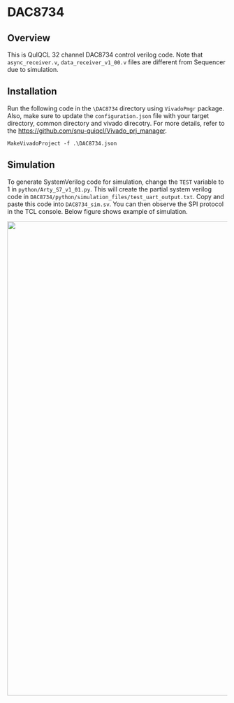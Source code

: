 # DAC8734
## Overview
This is QuIQCL 32 channel DAC8734 control verilog code. Note that ```async_receiver.v```, ```data_receiver_v1_00.v``` files are different from Sequencer due to simulation. 

## Installation
Run the following code in the ```\DAC8734``` directory using ```VivadoPmgr``` package. Also, make sure to update the ```configuration.json``` file with your target directory, common directory and vivado direcotry. For more details, refer to the https://github.com/snu-quiqcl/Vivado_prj_manager.

```
MakeVivadoProject -f .\DAC8734.json
```

## Simulation
To generate SystemVerilog code for simulation, change the ```TEST``` variable to 1 in ```python/Arty_S7_v1_01.py```. This will create the partial system verilog code in ```DAC8734/python/simulation_files/test_uart_output.txt```. Copy and paste this code into ```DAC8734_sim.sv```. You can then observe the SPI protocol in the TCL console. Below figure shows example of simulation.

<p align="center">
<img width="1086" alt="image" src="https://github.com/snu-quiqcl/DAC8734/assets/49219392/938c4144-3ff2-405e-ae50-a8d9c778c2e4">
</p>

